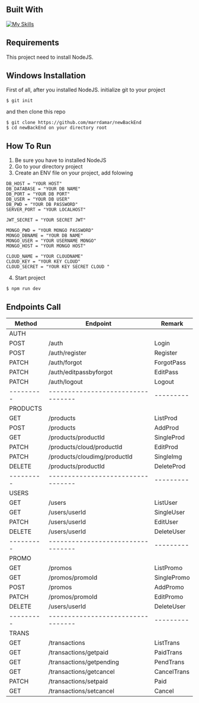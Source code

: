 ## Built With
[![My Skills](https://skillicons.dev/icons?i=js,express,nodejs,postgres)](https://skillicons.dev)

## Requirements
This project need to install NodeJS.

## Windows Installation
First of all, after you installed NodeJS. initialize git to your project
```
$ git init
```
and then clone this repo 
```
$ git clone https://github.com/marrdamar/newBackEnd
$ cd newBackEnd on your directory root
```

## How To Run
1. Be sure you have to installed NodeJS
2. Go to your directory project
3. Create an ENV file on your project, add folowing
```
DB_HOST = "YOUR HOST"
DB_DATABASE = "YOUR DB NAME"
DB_PORT = "YOUR DB PORT"
DB_USER = "YOUR DB USER"
DB_PWD = "YOUR DB PASSWORD"
SERVER_PORT = "YOUR LOCALHOST"

JWT_SECRET = "YOUR SECRET JWT"

MONGO_PWD = "YOUR MONGO PASSWORD"
MONGO_DBNAME = "YOUR DB NAME"
MONGO_USER = "YOUR USERNAME MONGO"
MONGO_HOST = "YOUR MONGO HOST"

CLOUD_NAME = "YOUR CLOUDNAME"
CLOUD_KEY = "YOUR KEY CLOUD"
CLOUD_SECRET = "YOUR KEY SECRET CLOUD "
```
4. Start project
```
$ npm run dev
```
## Endpoints Call

|   Method  |             Endpoint              |  Remark   |
| --------- | --------------------------------- | --------- |
| AUTH      |                                   |           |
| POST      | /auth                             | Login     |
| POST      | /auth/register                    | Register  |
| PATCH     | /auth/forgot                      | ForgotPass|
| PATCH     | /auth/editpassbyforgot            | EditPass  |
| PATCH     | /auth/logout                      | Logout    |
| --------- | --------------------------------- | --------- |
| PRODUCTS  |                                   |           |
| GET       | /products                         | ListProd  |
| POST      | /products                         | AddProd   |
| GET       | /products/productId               | SingleProd|
| PATCH     | /products/cloud/productId         | EditProd  |
| PATCH     | /products/cloudimg/productId      | SingleImg |
| DELETE    | /products/productId               | DeleteProd|
| --------- | --------------------------------- | --------- |
| USERS     |                                   |           |
| GET       | /users                            | ListUser  |
| GET       | /users/userId                     | SingleUser|
| PATCH     | /users/userId                     | EditUser  |
| DELETE    | /users/userId                     | DeleteUser|
| --------- | --------------------------------- | --------- |
| PROMO     |                                   |           |
| GET       | /promos                           | ListPromo |
| GET       | /promos/promoId                   |SinglePromo|
| POST      | /promos                           |  AddPromo |
| PATCH     | /promos/promoId                   | EditPromo |
| DELETE    | /users/userId                     | DeleteUser|
| --------- | --------------------------------- | --------- |
| TRANS     |                                   |           |
| GET       | /transactions                     | ListTrans |
| GET       | /transactions/getpaid             | PaidTrans |
| GET       | /transactions/getpending          | PendTrans |
| GET       | /transactions/getcancel           |CancelTrans|
| PATCH     | /transactions/setpaid             |   Paid    |
| GET       | /transactions/setcancel           |   Cancel  |
